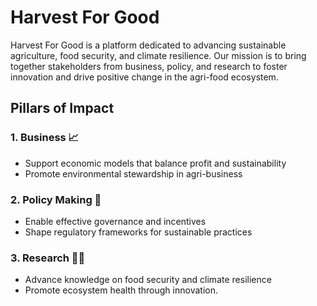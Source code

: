 # Harvest For Good

Harvest For Good is a platform dedicated to advancing sustainable agriculture, food security, and climate resilience. Our mission is to bring together stakeholders from business, policy, and research to foster innovation and drive positive change in the agri-food ecosystem.

## Pillars of Impact

### 1. Business 📈

- Support economic models that balance profit and sustainability
- Promote environmental stewardship in agri-business

### 2. Policy Making 📜

- Enable effective governance and incentives
- Shape regulatory frameworks for sustainable practices

### 3. Research 🧪🌿

- Advance knowledge on food security and climate resilience
- Promote ecosystem health through innovation.